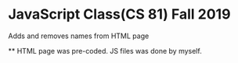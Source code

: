 # JavaScript Class(CS 81) Fall 2019
Adds and removes names from HTML page


** HTML page was pre-coded.  JS files was done by myself.
